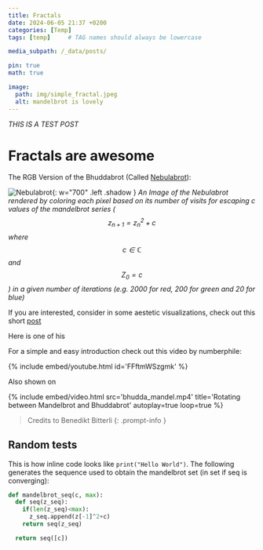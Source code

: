 ```yaml
---
title: Fractals
date: 2024-06-05 21:37 +0200
categories: [Temp]
tags: [temp]     # TAG names should always be lowercase

media_subpath: /_data/posts/

pin: true
math: true

image:
  path: img/simple_fractal.jpeg
  alt: mandelbrot is lovely
---
```



*THIS IS A TEST POST*

# Fractals are awesome

The RGB Version of the Bhuddabrot (Called [Nebulabrot](https://en.wikipedia.org/wiki/Buddhabrot)):

![Nebulabrot](img/nebulabrot.jpg){: w="700" .left .shadow }
_An Image of the Nebulabrot rendered by coloring each pixel based on its number of visits for escaping c values of the mandelbrot series ($$ z_{n+1}=z_n^2 + c $$ where $$ c \in \mathbb{C} $$ and $$ Z_0=c $$) in a given number of iterations (e.g. 2000 for red, 200 for green and 20 for blue)_

If you are interested, consider in some aestetic visualizations, check out this short [post](https://benedikt-bitterli.me/buddhabrot/)

Here is one of his 

For a simple and easy introduction check out this video by numberphile:

{% include embed/youtube.html id='FFftmWSzgmk' %}

Also shown on 

{% include embed/video.html src='bhudda_mandel.mp4' title='Rotating between Mandelbrot and Bhuddabrot' autoplay=true loop=true %}

> Credits to Benedikt Bitterli
{: .prompt-info }

## Random tests

This is how inline code looks like `print("Hello World")`. The following generates the sequence used to obtain the mandelbrot set (in set if seq is converging):

```python
def mandelbrot_seq(c, max):
  def seq(z_seq):
    if(len(z_seq)<max):
      z_seq.append(z[-1]^2+c)
    return seq(z_seq)

  return seq([c])
```


